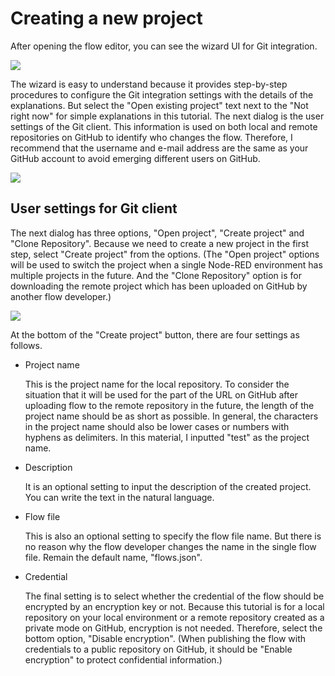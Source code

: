 # Creating a new project
After opening the flow editor, you can see the wizard UI for Git integration.

![](https://miro.medium.com/v2/resize:fit:4800/format:webp/1*dd4gdrXn5t_DyGv8xIOjzw.png)

The wizard is easy to understand because it provides step-by-step procedures to configure the Git integration settings with the details of the explanations. But select the "Open existing project" text next to the "Not right now" for simple explanations in this tutorial. The next dialog is the user settings of the Git client. This information is used on both local and remote repositories on GitHub to identify who changes the flow. Therefore, I recommend that the username and e-mail address are the same as your GitHub account to avoid emerging different users on GitHub.

![](https://miro.medium.com/v2/resize:fit:4800/format:webp/1*Eu5z0pvTDo3Yf6MSWoYZ3Q.png)

## User settings for Git client
The next dialog has three options, "Open project", "Create project" and "Clone Repository". Because we need to create a new project in the first step, select "Create project" from the options. (The "Open project" options will be used to switch the project when a single Node-RED environment has multiple projects in the future. And the "Clone Repository" option is for downloading the remote project which has been uploaded on GitHub by another flow developer.)

![](https://miro.medium.com/v2/resize:fit:4800/format:webp/1*rT0iDmmsPfygAVkIDPg0UQ.png)

At the bottom of the "Create project" button, there are four settings as follows.

- Project name

  This is the project name for the local repository. To consider the situation that it will be used for the part of the URL on GitHub after uploading flow to the remote repository in the future, the length of the project name should be as short as possible. In general, the characters in the project name should also be lower cases or numbers with hyphens as delimiters. In this material, I inputted "test" as the project name.

- Description

  It is an optional setting to input the description of the created project. You can write the text in the natural language.

- Flow file

  This is also an optional setting to specify the flow file name. But there is no reason why the flow developer changes the name in the single flow file. Remain the default name, "flows.json".

- Credential

  The final setting is to select whether the credential of the flow should be encrypted by an encryption key or not. Because this tutorial is for a local repository on your local environment or a remote repository created as a private mode on GitHub, encryption is not needed. Therefore, select the bottom option, "Disable encryption". (When publishing the flow with credentials to a public repository on GitHub, it should be "Enable encryption" to protect confidential information.)
